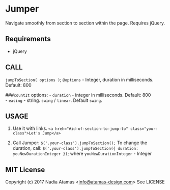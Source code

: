 # Jumper
Navigate smoothly from section to section within the page.
Requires jQuery.

## Requirements
  - jQuery
  
## CALL 
`jumpToSection( options )`;
  `@options` - Integer, duration in milliseconds. Default: 800
  
  ###`countIt` options: 
    	- `duration` - integer in milliseconds. Default: 800                
    	- `easing` - string. `swing` / `linear`. Default `swing`.

## USAGE
1. Use it with links.
  `<a hreh="#id-of-section-to-jump-to" class="your-class">Let's Jump</a>`

2. Call Jumper:
  `$('.your-class').jumpToSection();`
  To change the duration, call:
  `$('.your-class').jumpToSection({ duration: youNewDurationInteger })`;
  where `youNewDurationInteger` - Integer

## MIT License
Copyright (c) 2017 Nadia Atamas &lt;info@atamas-design.com&gt;
See LICENSE
